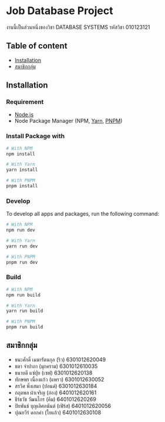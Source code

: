 # Job Database Project

งานนี้เป็นส่วนหนึ่งของวิชา DATABASE SYSTEMS รหัสวิชา 010123121

## Table of content

- [Installation](#Installation)
- [สมาชิกกลุ่ม](#สมาชิกกลุ่ม)

## Installation

### Requirement

- [Node.js](https://nodejs.org/en/)
- Node Package Manager (NPM, [Yarn](https://classic.yarnpkg.com/lang/en/docs/install/#windows-stable), [PNPM](https://pnpm.io/installation))

### Install Package with

```bash
# With NPM
npm install

# With Yarn
yarn install

# With PNPM
pnpm install
```

### Develop

To develop all apps and packages, run the following command:

```bash
# With NPM
npm run dev

# With Yarn
yarn run dev

# With PNPM
pnpm run dev
```

### Build

```bash
# With NPM
npm run build

# With Yarn
yarn run build

# With PNPM
pnpm run build
```

## สมาชิกกลุ่ม

- ธนะศักดิ์ เมฆารัตนกุล (ริว) 6301012620049
- ธตา จำปาภา (มุกคราม) 6301012610035
- ธนาบดี แซ่ปุ่ย (เซฟ) 6301012620138
- ทักษพร เนื่องแก้ว (แพรว) 6301012630052
- สรวิศ พึ่งเสมา (ปอนด์) 6301012630184
- กฤตพล ผ้าเจริญ (อ๋อง) 6401012620161
- ธีร์ธวัช วัฒนไกร (คิม) 6401012620269
- ปิยพันธ์ บุญเลิศอนันต์ (เฟิร์ส) 6401012620056
- ปุณยวีร์ ดอกคำ (ใยแก้ว) 6401012630108
